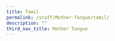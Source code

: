```yaml
---
title: Tamil
permalink: /staff/Mother-Tongue/tamil/
description: ""
third_nav_title: Mother Tongue
---
```

